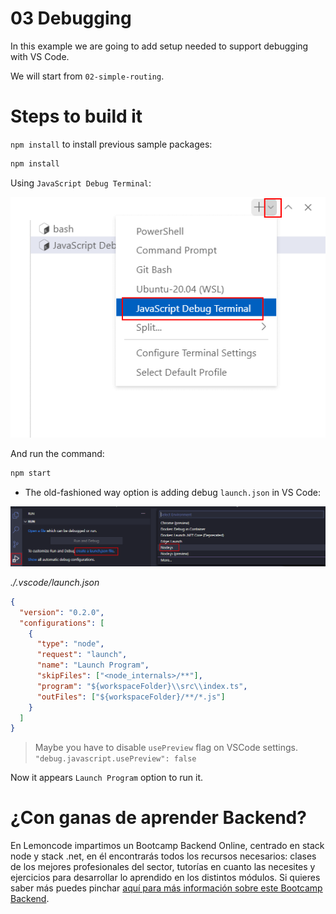 # 03 Debugging

In this example we are going to add setup needed to support debugging with VS Code.

We will start from `02-simple-routing`.

# Steps to build it

`npm install` to install previous sample packages:

```bash
npm install

```

Using `JavaScript Debug Terminal`:

![02-js-debug-terminal](./readme-resources/02-js-debug-terminal.png)

And run the command:

```bash
npm start

```

- The old-fashioned way option is adding debug `launch.json` in VS Code:

![01-add-launch.json](./readme-resources/01-add-launch.json.png)

_./.vscode/launch.json_

```json
{
  "version": "0.2.0",
  "configurations": [
    {
      "type": "node",
      "request": "launch",
      "name": "Launch Program",
      "skipFiles": ["<node_internals>/**"],
      "program": "${workspaceFolder}\\src\\index.ts",
      "outFiles": ["${workspaceFolder}/**/*.js"]
    }
  ]
}
```

> Maybe you have to disable `usePreview` flag on VSCode settings.
> `"debug.javascript.usePreview": false`

Now it appears `Launch Program` option to run it.

# ¿Con ganas de aprender Backend?

En Lemoncode impartimos un Bootcamp Backend Online, centrado en stack node y stack .net, en él encontrarás todos los recursos necesarios: clases de los mejores profesionales del sector, tutorías en cuanto las necesites y ejercicios para desarrollar lo aprendido en los distintos módulos. Si quieres saber más puedes pinchar [aquí para más información sobre este Bootcamp Backend](https://lemoncode.net/bootcamp-backend#bootcamp-backend/banner).
